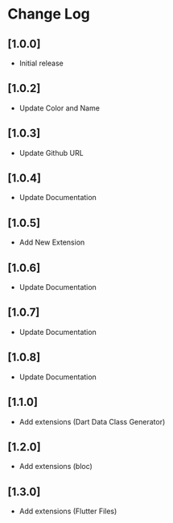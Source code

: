 # Change Log

## [1.0.0]

- Initial release

## [1.0.2]

- Update Color and Name

## [1.0.3]

- Update Github URL
## [1.0.4]

- Update Documentation
## [1.0.5]

- Add New Extension
## [1.0.6]

- Update Documentation
## [1.0.7]

- Update Documentation
## [1.0.8]

- Update Documentation

## [1.1.0]

- Add extensions (Dart Data Class Generator)

## [1.2.0]

- Add extensions (bloc)
## [1.3.0]

- Add extensions (Flutter Files)